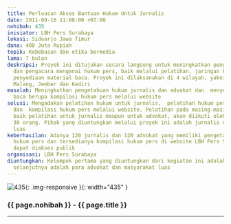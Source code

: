 ```yaml
---
title: Perluasan Akses Bantuan Hukum Untuk Jurnalis
date: 2011-09-16 11:08:00 +07:00
nohibah: 435
inisiator: LBH Pers Surabaya
lokasi: Sidoarjo Jawa Timur
dana: 400 Juta Rupiah
topik: Kebebasan dan etika bermedia
lama: 7 bulan
deskripsi: Proyek ini ditujukan secara langsung untuk meningkatkan pengetahuan jurnalis
  dan pengacara mengenai hukum pers, baik melalui pelatihan, jaringan kerja maupun
  penyediaan material baca. Proyek ini dilaksanakan di 4 wilayah, yakni Surabaya,
  Malang, Jember dan Kediri
masalah: Meningkatkan pengetahuan hukum jurnalis dan advokat dan  menyediakan material
  baca berupa kompilasi hukum pers melalui website
solusi: Mengadakan pelatihan hukum untuk jurnalis,  pelatihan hukum pers untuk advokat,
  dan  kompilasi hukum pers melalui website. Pelatihan pada masing-masing wilayah,
  baik pelatihan untuk jurnalis maupun untuk advokat, akan diikuti oleh peserta sebanyak
  30 orang. Pihak yang diuntungkan melalui proyek ini adalah jurnalis dan masyarakat
  luas
keberhasilan: Adanya 120 jurnalis dan 120 advokat yang memiliki pengetahuan mengenai
  hukum pers dan tersedianya kompilasi hukum pers di website LBH Pers Surabaya yang
  dapat diakses publik
organisasi: LBH Pers Surabaya
diuntungkan: Kelompok pertama yang diuntungkan dari kegiatan ini adalah jurnalis.
  selanjutnya adalah para advokat dan masyarakat luas
---
```


![435](/static/img/hibahcmb/435.png){: .img-responsive }{: width="435" }

### {{ page.nohibah }} - {{ page.title }}

---
